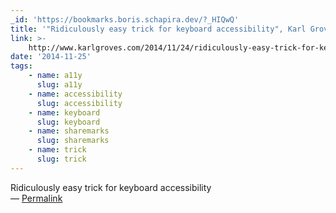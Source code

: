 ```yaml
---
_id: 'https://bookmarks.boris.schapira.dev/?_HIQwQ'
title: '"Ridiculously easy trick for keyboard accessibility", Karl Groves'
link: >-
    http://www.karlgroves.com/2014/11/24/ridiculously-easy-trick-for-keyboard-accessibility/
date: '2014-11-25'
tags:
    - name: a11y
      slug: a11y
    - name: accessibility
      slug: accessibility
    - name: keyboard
      slug: keyboard
    - name: sharemarks
      slug: sharemarks
    - name: trick
      slug: trick
---
```


Ridiculously easy trick for keyboard accessibility <br>&#8212;
<a href="https://bookmarks.boris.schapira.dev/?_HIQwQ" title="Permalink">Permalink</a>
